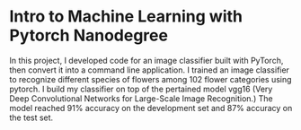 # Intro to Machine Learning with Pytorch Nanodegree

In this project, I developed code for an image classifier built with PyTorch, then convert it into a command line application. I trained an image classifier to recognize different species of flowers among 102 flower categories using pytorch. I build my classifier on top of the pertained model vgg16 (Very Deep Convolutional Networks for Large-Scale Image Recognition.) The model reached 91% accuracy on the development set and 87% accuracy on the test set. 
